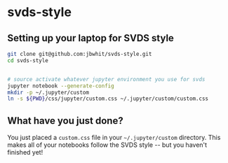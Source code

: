 # svds-style

## Setting up your laptop for SVDS style

```bash
git clone git@github.com:jbwhit/svds-style.git
cd svds-style


# source activate whatever jupyter environment you use for svds
jupyter notebook --generate-config
mkdir -p ~/.jupyter/custom
ln -s ${PWD}/css/jupyter/custom.css ~/.jupyter/custom/custom.css
```

## What have you just done?

You just placed a `custom.css` file in your `~/.jupyter/custom` directory. This makes all of your notebooks follow the SVDS style -- but you haven't finished yet! 


